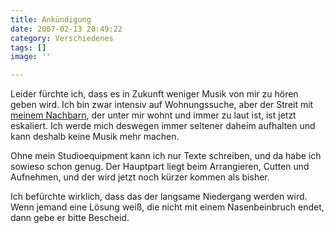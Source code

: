 ```yaml
---
title: Ankündigung
date: 2007-02-13 20:49:22
category: Verschiedenes
tags: []
image: ''

---
```


Leider fürchte ich, dass es in Zukunft weniger Musik von mir zu hören geben wird. Ich bin zwar intensiv auf Wohnungssuche, aber der Streit mit [meinem Nachbarn](http://www.misantropolis.de/2006/10/laermbelaestigung), der unter mir wohnt und immer zu laut ist, ist jetzt eskaliert. Ich werde mich deswegen immer seltener daheim aufhalten und kann deshalb keine Musik mehr machen.  

  

Ohne mein Studioequipment kann ich nur Texte schreiben, und da habe ich sowieso schon genug. Der Hauptpart liegt beim Arrangieren, Cutten und Aufnehmen, und der wird jetzt noch kürzer kommen als bisher.  

  

Ich befürchte wirklich, dass das der langsame Niedergang werden wird. Wenn jemand eine Lösung weiß, die nicht mit einem Nasenbeinbruch endet, dann gebe er bitte Bescheid.
